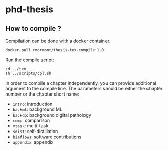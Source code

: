 # phd-thesis


## How to compile ?

Compilation can be done with a docker container.

```
docker pull rmormont/thesis-tex-compile:1.0
```

Run the compile script:

```
cd ../tex
sh ../scripts/cpl.sh
```

In order to compile a chapter independently, you can provide additional argument to the compile line.
The parameters should be either the chapter number or the chapter short name:

- `intro`: introduction
- `backml`: background ML
- `backdp`: background digital pathology
- `comp`: comparison 
- `mtask`: multi-task
- `sdist`: self-distillation
- `biaflows`: software contributions
- `appendix`: appendix
